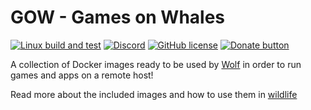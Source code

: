 # GOW - Games on Whales

[![Linux build and test](https://github.com/games-on-whales/gow/actions/workflows/auto-build.yml/badge.svg)](https://github.com/games-on-whales/gow/actions/workflows/auto-build.yml)
[![Discord](https://img.shields.io/discord/856434175455133727.svg?label=&logo=discord&logoColor=ffffff&color=7389D8&labelColor=6A7EC2)](https://discord.gg/kRGUDHNHt2)
[![GitHub license](https://img.shields.io/github/license/games-on-whales/wolf)](https://github.com/games-on-whales/wolf/blob/main/LICENSE)
[![Donate button](https://img.shields.io/badge/Donate-Open%20Collective-blue.svg?color=blue)](https://opencollective.com/games-on-whales/donate)

A collection of Docker images ready to be used by [Wolf](https://github.com/games-on-whales/wolf) in order to run games
and apps on a remote host!

Read more about the included images and how to use them in [wildlife](https://games-on-whales.github.io/wildlife/)